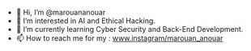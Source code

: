 - 👋 Hi, I’m @marouananouar
- 👀 I’m interested in AI and Ethical Hacking.
- 🌱 I’m currently learning Cyber Security and Back-End Development.
- 📫 How to reach me for my : www.instagram/marouan_anouar

<!---
marouananouar/marouananouar is a ✨ special ✨ repository because its `README.md` (this file) appears on your GitHub profile.
You can click the Preview link to take a look at your changes.
--->
